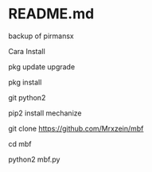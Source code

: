 # README.md
backup of pirmansx  


Cara Install 


pkg update upgrade

pkg install 

git python2

pip2 install mechanize 

git clone https://github.com/Mrxzein/mbf  

cd mbf 

python2 mbf.py
